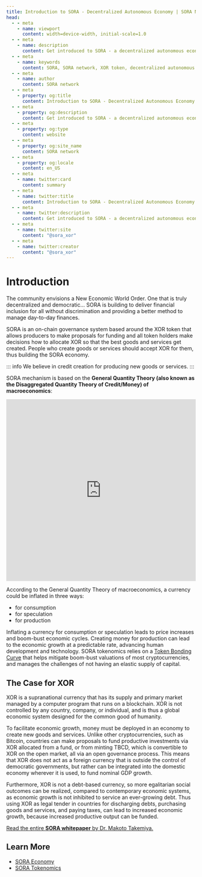 ```yaml
---
title: Introduction to SORA - Decentralized Autonomous Economy | SORA Network
head:
  - - meta
    - name: viewport
      content: width=device-width, initial-scale=1.0
  - - meta
    - name: description
      content: Get introduced to SORA - a decentralized autonomous economy designed for a fair and sustainable financial system. Explore the SORA network, XOR token, and key features.
  - - meta
    - name: keywords
      content: SORA, SORA network, XOR token, decentralized autonomous economy, fair financial system, sustainable financial system, key features
  - - meta
    - name: author
      content: SORA network
  - - meta
    - property: og:title
      content: Introduction to SORA - Decentralized Autonomous Economy | SORA network
  - - meta
    - property: og:description
      content: Get introduced to SORA - a decentralized autonomous economy designed for a fair and sustainable financial system. Explore the SORA network, XOR token, and key features.
  - - meta
    - property: og:type
      content: website
  - - meta
    - property: og:site_name
      content: SORA network
  - - meta
    - property: og:locale
      content: en_US
  - - meta
    - name: twitter:card
      content: summary
  - - meta
    - name: twitter:title
      content: Introduction to SORA - Decentralized Autonomous Economy | SORA network
  - - meta
    - name: twitter:description
      content: Get introduced to SORA - a decentralized autonomous economy designed for a fair and sustainable financial system. Explore the SORA network, XOR token, and key features.
  - - meta
    - name: twitter:site
      content: "@sora_xor"
  - - meta
    - name: twitter:creator
      content: "@sora_xor"
---
```


# Introduction

The community envisions a New Economic World Order. One that is truly decentralized and democratic... SORA is building to deliver financial inclusion for all without discrimination and providing a better method to manage day-to-day finances.

SORA is an on-chain governance system based around the XOR token that allows producers to make proposals for funding and all token holders make decisions how to allocate XOR so that the best goods and services get created. People who create goods or services should accept XOR for them, thus building the SORA economy.

::: info
We believe in credit creation for producing new goods or services.
:::

SORA mechanism is based on the **General Quantity Theory (also known as the Disaggregated Quantity Theory of Credit/Money) of macroeconomics**:

<iframe width="100%" height="484" src="https://www.youtube.com/embed/KEfdlctvHH4" title="SORA Economic Forum — KEYNOTE: &#39;Disaggregated Quantity Theory of Credit&#39; by Professor Richard Werner" frameborder="0" allow="accelerometer; autoplay; clipboard-write; encrypted-media; gyroscope; picture-in-picture; web-share" allowfullscreen></iframe>

According to the General Quantity Theory of macroeconomics, a currency could be inflated in three ways:

- for consumption
- for speculation
- for production

Inflating a currency for consumption or speculation leads to price increases and boom-bust economic cycles. Creating money for production can lead to the economic growth at a predictable rate, advancing human development and technology. SORA tokenomics relies on a [Token Bonding Curve](/tbc) that helps mitigate boom-bust valuations of most cryptocurrencies, and manages the challenges of not having an elastic supply of capital.

## The Case for XOR

XOR is a supranational currency that has its supply and primary market managed by a computer program that runs on a blockchain. XOR is not controlled by any country, company, or individual, and is thus
a global economic system designed for the common good of humanity.

To facilitate economic growth, money must be deployed in an economy
to create new goods and services. Unlike other cryptocurrencies, such as
Bitcoin, countries can make proposals to fund productive investments via
XOR allocated from a fund, or from minting TBCD, which is convertible
to XOR on the open market, all via an open governance process. This
means that XOR does not act as a foreign currency that is outside the
control of democratic governments, but rather can be integrated into the
domestic economy wherever it is used, to fund nominal GDP growth.

Furthermore, XOR is not a debt-based currency, so more egalitarian
social outcomes can be realized, compared to contemporary economic
systems, as economic growth is not inhibited to service an ever-growing
debt. Thus using XOR as legal tender in countries for discharging debts,
purchasing goods and services, and paying taxes, can lead to increased
economic growth, because increased productive output can be funded.

[Read the entire **SORA whitepaper** by Dr. Makoto Takemiya.](https://sora.org/pub/The-Case-for-XOR.pdf)

## Learn More

- [SORA Economy](/sora-economy.md)
- [SORA Tokenomics](/tokenomics.md)
